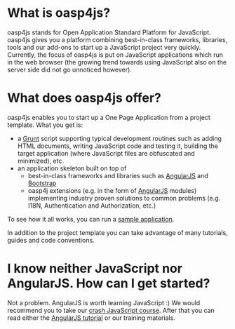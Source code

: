 What is oasp4js?
==========

oasp4js stands for Open Application Standard Platform for JavaScript. oasp4js gives you a platform combining best-in-class frameworks, libraries, tools and our add-ons to start up a JavaScript project very quickly. Currently, the focus of oasp4js is put on JavaScript applications which run in the web browser (the growing trend towards using JavaScript also on the server side did not go unnoticed however).

What does oasp4js offer?
==========

oasp4js enables you to start up a One Page Application from a project template. What you get is:

* a  [Grunt](http://gruntjs.com/) script supporting typical development routines such as adding HTML documents, writing JavaScript code and testing it, building the target application (where JavaScript files are obfuscated and minimized), etc.
* an application skeleton built on top of
    * best-in-class frameworks and libraries such as [AngularJS](https://angularjs.org/) and [Bootstrap](http://getbootstrap.com/)
    * oasp4j extensions (e.g. in the form of [AngularJS](https://angularjs.org/) modules) implementing industry proven solutions to common problems (e.g. I18N, Authentication and Authorization, etc.)

To see how it all works, you can run a [sample application](https://github.com/oasp/oasp4js-sample).

In addition to the project template you can take advantage of many tutorials, guides and code conventions.

I know neither JavaScript nor AngularJS. How can I get started?
==========

Not a problem. AngularJS is worth learning JavaScript :) We would recommend you to take our [crash JavaScript course](http://oasp.github.io/oasp4js/tutorials/js4ng-beginners.html). After that you can read either the [AngularJS tutorial](https://docs.angularjs.org/tutorial) or our training materials.